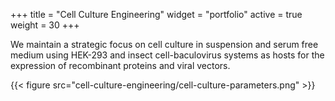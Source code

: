 +++
title = "Cell Culture Engineering"
widget = "portfolio"
active = true
weight = 30
+++

We maintain a strategic focus on cell culture in suspension and serum free
medium using HEK-293 and insect cell-baculovirus systems as hosts for the
expression of recombinant proteins and viral vectors.

{{< figure src="cell-culture-engineering/cell-culture-parameters.png" >}}
